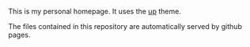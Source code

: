 This is my personal homepage. It uses the [up](https://github.com/caarlos0/up)
theme.

The files contained in this repository are automatically served by github
pages.
